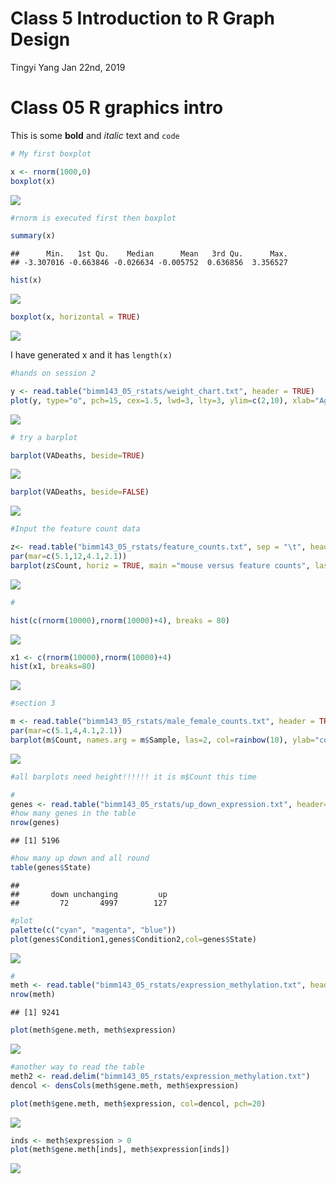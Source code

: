 Class 5 Introduction to R Graph Design
================
Tingyi Yang
Jan 22nd, 2019

Class 05 R graphics intro
=========================

This is some **bold** and *italic* text and `code`

``` r
# My first boxplot

x <- rnorm(1000,0)
boxplot(x)
```

![](class05_files/figure-markdown_github/unnamed-chunk-1-1.png)

``` r
#rnorm is executed first then boxplot

summary(x)
```

    ##      Min.   1st Qu.    Median      Mean   3rd Qu.      Max. 
    ## -3.307016 -0.663846 -0.026634 -0.005752  0.636856  3.356527

``` r
hist(x)
```

![](class05_files/figure-markdown_github/unnamed-chunk-1-2.png)

``` r
boxplot(x, horizontal = TRUE)
```

![](class05_files/figure-markdown_github/unnamed-chunk-1-3.png)

I have generated x and it has `length(x)`

``` r
#hands on session 2

y <- read.table("bimm143_05_rstats/weight_chart.txt", header = TRUE)
plot(y, type="o", pch=15, cex=1.5, lwd=3, lty=3, ylim=c(2,10), xlab="Age(months)", ylab="Weight(kg)", main = "Weight with Age")
```

![](class05_files/figure-markdown_github/unnamed-chunk-2-1.png)

``` r
# try a barplot

barplot(VADeaths, beside=TRUE)
```

![](class05_files/figure-markdown_github/unnamed-chunk-2-2.png)

``` r
barplot(VADeaths, beside=FALSE)
```

![](class05_files/figure-markdown_github/unnamed-chunk-2-3.png)

``` r
#Input the feature count data

z<- read.table("bimm143_05_rstats/feature_counts.txt", sep = "\t", header = TRUE)
par(mar=c(5.1,12,4.1,2.1))
barplot(z$Count, horiz = TRUE, main ="mouse versus feature counts", las=2, xlim= c(0,80000), names.arg = z$Feature)
```

![](class05_files/figure-markdown_github/unnamed-chunk-2-4.png)

``` r
#

hist(c(rnorm(10000),rnorm(10000)+4), breaks = 80)
```

![](class05_files/figure-markdown_github/unnamed-chunk-2-5.png)

``` r
x1 <- c(rnorm(10000),rnorm(10000)+4)
hist(x1, breaks=80)
```

![](class05_files/figure-markdown_github/unnamed-chunk-2-6.png)

``` r
#section 3

m <- read.table("bimm143_05_rstats/male_female_counts.txt", header = TRUE, sep="\t")
par(mar=c(5.1,4,4.1,2.1))
barplot(m$Count, names.arg = m$Sample, las=2, col=rainbow(10), ylab="counts")
```

![](class05_files/figure-markdown_github/unnamed-chunk-2-7.png)

``` r
#all barplots need height!!!!!! it is m$Count this time

#
genes <- read.table("bimm143_05_rstats/up_down_expression.txt", header=TRUE, sep="\t")
#how many genes in the table
nrow(genes)
```

    ## [1] 5196

``` r
#how many up down and all round
table(genes$State)
```

    ## 
    ##       down unchanging         up 
    ##         72       4997        127

``` r
#plot
palette(c("cyan", "magenta", "blue"))
plot(genes$Condition1,genes$Condition2,col=genes$State)
```

![](class05_files/figure-markdown_github/unnamed-chunk-2-8.png)

``` r
#
meth <- read.table("bimm143_05_rstats/expression_methylation.txt", header = TRUE, sep = "\t")
nrow(meth)
```

    ## [1] 9241

``` r
plot(meth$gene.meth, meth$expression)
```

![](class05_files/figure-markdown_github/unnamed-chunk-2-9.png)

``` r
#another way to read the table
meth2 <- read.delim("bimm143_05_rstats/expression_methylation.txt")
dencol <- densCols(meth$gene.meth, meth$expression)

plot(meth$gene.meth, meth$expression, col=dencol, pch=20)
```

![](class05_files/figure-markdown_github/unnamed-chunk-2-10.png)

``` r
inds <- meth$expression > 0
plot(meth$gene.meth[inds], meth$expression[inds])
```

![](class05_files/figure-markdown_github/unnamed-chunk-2-11.png)








